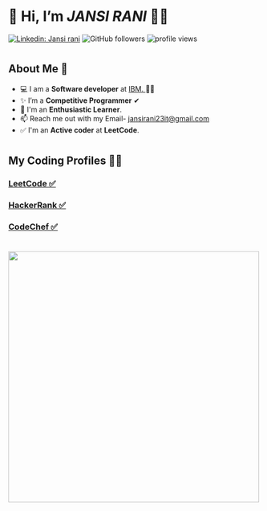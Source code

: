 #

# 👋 Hi, I’m *JANSI RANI* 👩‍💻
  
  [![Linkedin: Jansi rani](https://img.shields.io/badge/-Jansi-blue?style=flat-square&logo=Linkedin&logoColor=white&link=https://www.linkedin.com/in/jansi-rani-t-6432541a6/)](https://www.linkedin.com/in/jansi-rani-t-6432541a6/)
![GitHub followers](https://img.shields.io/github/followers/JANSIRANI-T?label=Follow&style=social)
<img alt = "profile views" src="https://komarev.com/ghpvc/?username=JANSIRANI-T&color=brightgreen">  

#

## About Me 🚀

- 💻 I am a **Software developer** at <a href="https://www.ibm.com/in-en" target="_blank">IBM.
  </a> 👩‍💻
- ✨ I’m a **Competitive Programmer** ✔
- 🧠 I'm an **Enthusiastic Learner**.
- 📫 Reach me out with my Email- jansirani23it@gmail.com
- ✅ I'm an **Active coder** at **LeetCode**.

# 

## My Coding Profiles 👩‍💻

<h3>
  <a href="https://leetcode.com/Deligent_tiger/" target="_blank">LeetCode ✅
  </a>
</h3>
<h3>
  <a href="https://www.hackerrank.com/IT_1919106032?hr_r=1" target="_blank">HackerRank ✅
  </a>
</h3>
<h3>
  <a href="https://www.codechef.com/users/jansi_19" target="_blank">CodeChef ✅
  </a>
</h3>

#

#

 <img align="center" src="https://github-readme-stats.vercel.app/api/top-langs/?username=JANSIRANI-T&theme=whiteowl&layout=compact&langs_count=6&border_radius=20&count_private=true&include_all_commits=true&custom_title=%20Most%20Used%20Languages%20By%20Jansi" width="500" />
 
#

<!---
JANSIRANI-T/JANSIRANI-T is a ✨ special ✨ repository because its `README.md` (this file) appears on your GitHub profile.
You can click the Preview link to take a look at your changes.
--->

